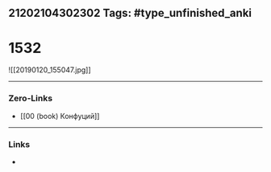 21202104302302
Tags: #type_unfinished_anki
---
# 1532

![[20190120_155047.jpg]]

---
### Zero-Links
- [[00 (book) Конфуций]]
---
### Links
-